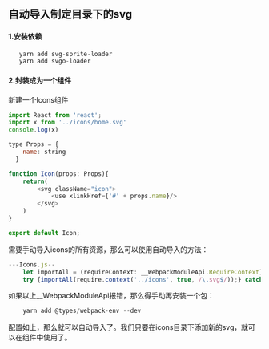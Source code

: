 ## 自动导入制定目录下的svg

#### 1.安装依赖

```js
   yarn add svg-sprite-loader
   yarn add svgo-loader
```

#### 2.封装成为一个组件
新建一个Icons组件

```js
import React from 'react';
import x from '../icons/home.svg'
console.log(x)

type Props = {
    name: string
  }

function Icon(props: Props){
    return(
        <svg className="icon">
            <use xlinkHref={'#' + props.name}/>
        </svg>
    )
}

export default Icon;
```

需要手动导入icons的所有资源，那么可以使用自动导入的方法：

```js
---Icons.js--
    let importAll = (requireContext: __WebpackModuleApi.RequireContext) => requireContext.keys().forEach(requireContext);
    try {importAll(require.context('../icons', true, /\.svg$/));} catch (error) {console.log(error);}
```

如果以上__WebpackModuleApi报错，那么得手动再安装一个包：

```js
    yarn add @types/webpack-env --dev
```

配置如上，那么就可以自动导入了。我们只要在icons目录下添加新的svg，就可以在组件中使用了。